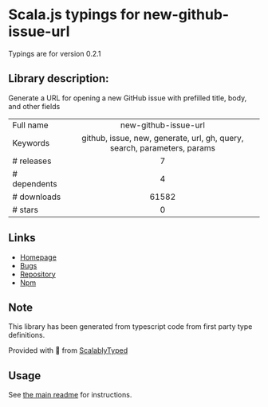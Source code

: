 
# Scala.js typings for new-github-issue-url

Typings are for version 0.2.1

## Library description:
Generate a URL for opening a new GitHub issue with prefilled title, body, and other fields

|                    |                 |
| ------------------ | :-------------: |
| Full name          | new-github-issue-url |
| Keywords           | github, issue, new, generate, url, gh, query, search, parameters, params |
| # releases         | 7 |
| # dependents       | 4 |
| # downloads        | 61582 |
| # stars            | 0 |

## Links
- [Homepage](https://github.com/sindresorhus/new-github-issue-url#readme)
- [Bugs](https://github.com/sindresorhus/new-github-issue-url/issues)
- [Repository](https://github.com/sindresorhus/new-github-issue-url)
- [Npm](https://www.npmjs.com/package/new-github-issue-url)
    


## Note
This library has been generated from typescript code from first party type definitions.

Provided with :purple_heart: from [ScalablyTyped](https://github.com/oyvindberg/ScalablyTyped)

## Usage
See [the main readme](../../readme.md) for instructions.


